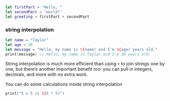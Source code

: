 ```swift
let firstPart = "Hello, "
let secondPart = "world!"
let greeting = firstPart + secondPart
```

### string interpolation
```swift
let name = "Taylor"
let age = 26
let message = "Hello, my name is \(name) and I'm \(age) years old."
print(message) // Hello, my name is Taylor and I'm 26 years old.
```

String interpolation is much more efficient than using `+` to join strings one by one, but there’s another important benefit too: you can pull in integers, decimals, and more with no extra work.

You can do some calculations inside string interpolation
```swift
print("5 x 5 is \(5 * 5)")
```

